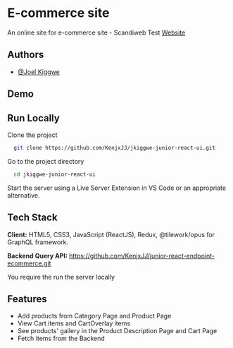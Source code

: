 # E-commerce site

An online site for e-commerce site - Scandiweb Test
[Website](https://ecommerce-react-scandi.netlify.app/)

## Authors

- [@Joel Kiggwe](https://www.github.com/KenjxJJ)

## Demo

## Run Locally

Clone the project

```bash
  git clone https://github.com/KenjxJJ/jkiggwe-junior-react-ui.git
```

Go to the project directory

```bash
  cd jkiggwe-junior-react-ui
```

Start the server using a Live Server Extension
in VS Code or an appropriate alternative.

## Tech Stack

**Client:** HTML5, CSS3, JavaScript (ReactJS), Redux, @tilework/opus for GraphQL framework.

**Backend Query API:** https://github.com/KenjxJJ/junior-react-endpoint-ecommerce.git

You require the run the server locally

## Features

- Add products from Category Page and Product Page
- View Cart items and CartOverlay items
- See products' gallery in the Product Description Page
  and Cart Page
- Fetch items from the Backend
